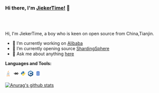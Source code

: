 ### Hi there, I'm [JiekerTime!]() 👋

<br />
<br />

Hi, I'm JiekerTime, a boy who is keen on open source from China,Tianjin.

- 🔭 I’m currently working on [Alibaba](https://www.alibaba.com/)
- 🌱 I’m currently opening source [ShardingSphere](https://shardingsphere.apache.org/)
- 💬 Ask me about anything [here](https://github.com/JiekerTime/JiekerTime/issues)

**Languages and Tools:**  

<code><img height="20" src="https://raw.githubusercontent.com/github/explore/80688e429a7d4ef2fca1e82350fe8e3517d3494d/topics/java/java.png"></code>
<code><img height="20" src="https://raw.githubusercontent.com/github/explore/80688e429a7d4ef2fca1e82350fe8e3517d3494d/topics/go/go.png"></code>
<code><img height="20" src="https://raw.githubusercontent.com/github/explore/80688e429a7d4ef2fca1e82350fe8e3517d3494d/topics/python/python.png"></code>
<code><img height="20" src="https://raw.githubusercontent.com/github/explore/80688e429a7d4ef2fca1e82350fe8e3517d3494d/topics/cpp/cpp.png"></code>
<code><img height="20" src="https://raw.githubusercontent.com/github/explore/80688e429a7d4ef2fca1e82350fe8e3517d3494d/topics/sql/sql.png"></code>

<a href="https://github.com/anuraghazra/github-readme-stats">
  <img align="center" src="https://github-readme-stats.anuraghazra1.vercel.app/api?username=JiekerTime&show_icons=true&include_all_commits=true&theme=material-palenight" alt="Anurag's github stats" />
</a>
<!--<a href="https://github.com/anuraghazra/github-readme-stats">-->
  <!-- Change the `github-readme-stats.anuraghazra1.vercel.app` to `github-readme-stats.vercel.app`  -->
  <!--<img align="center" src="https://github-readme-stats.anuraghazra1.vercel.app/api/top-langs/?username=JiekerTime&layout=compact&theme=material-palenight" />-->
<!--</a>-->
